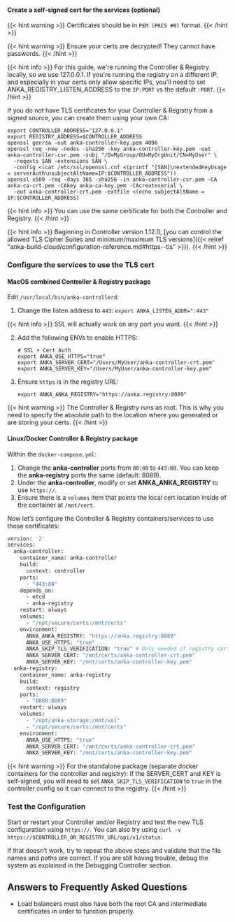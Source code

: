 ---
---

#### Create a self-signed cert for the services (optional)

{{< hint warning >}}
Certificates should be in `PEM (PKCS #8)` format.
{{< /hint >}}

{{< hint warning >}}
Ensure your certs are decrypted! They cannot have passwords.
{{< /hint >}}

{{< hint info >}}
For this guide, we're running the Controller & Registry locally, so we use 127.0.0.1. If you're running the registry on a different IP, and especially in your certs only allow specific IPs, you'll need to set ANKA_REGISTRY_LISTEN_ADDRESS to the `IP:PORT` vs the default `:PORT`.
{{< /hint >}}

If you do not have TLS certificates for your Controller & Registry from a signed source, you can create them using your own CA:

```shell
export CONTROLLER_ADDRESS="127.0.0.1"
export REGISTRY_ADDRESS=$CONTROLLER_ADDRESS
openssl genrsa -out anka-controller-key.pem 4096
openssl req -new -nodes -sha256 -key anka-controller-key.pem -out anka-controller-csr.pem -subj "/O=MyGroup/OU=MyOrgUnit/CN=MyUser" \
  -reqexts SAN -extensions SAN \
  -config <(cat /etc/ssl/openssl.cnf <(printf "[SAN]\nextendedKeyUsage = serverAuth\nsubjectAltName=IP:$CONTROLLER_ADDRESS"))
openssl x509 -req -days 365 -sha256 -in anka-controller-csr.pem -CA anka-ca-crt.pem -CAkey anka-ca-key.pem -CAcreateserial \
  -out anka-controller-crt.pem -extfile <(echo subjectAltName = IP:$CONTROLLER_ADDRESS)
```

{{< hint info >}}
You can use the same certificate for both the Controller and Registry.
{{< /hint >}}

{{< hint info >}}
Beginning in Controller version 1.12.0, [you can control the allowed TLS Cipher Suites and minimum/maximum TLS versions]({{< relref "anka-build-cloud/configuration-reference.md#https--tls" >}}).
{{< /hint >}}

<!-- Next, ensure that the certificate has **Signature Algorithm: sha256WithRSAEncryption** using `openssl x509 -text -noout -in ~/anka-controller-crt.pem | grep Signature` (https://support.apple.com/en-us/HT210176) -->

### Configure the services to use the TLS cert

#### MacOS combined Controller & Registry package

Edit `/usr/local/bin/anka-controllerd`:

1. Change the listen address to `443`: `export ANKA_LISTEN_ADDR=":443"`

{{< hint info >}}
SSL will actually work on any port you want.
{{< /hint >}}

2. Add the following ENVs to enable HTTPS:

    ```shell
    # SSL + Cert Auth
    export ANKA_USE_HTTPS="true"
    export ANKA_SERVER_CERT="/Users/MyUser/anka-controller-crt.pem"
    export ANKA_SERVER_KEY="/Users/MyUser/anka-controller-key.pem"
    ```

3. Ensure `https` is in the registry URL:

    ```shell
    export ANKA_ANKA_REGISTRY="https://anka.registry:8089"
    ```

{{< hint warning >}}
The Controller & Registry runs as root. This is why you need to specify the absolute path to the location where you generated or are storing your certs.
{{< /hint >}}

#### Linux/Docker Controller & Registry package

Within the `docker-compose.yml`:

1. Change the **anka-controller** ports from `80:80` to `443:80`. You can keep the **anka-registry** ports the same (default: 8089).
2. Under the **anka-controller**, modify or set **ANKA_ANKA_REGISTRY** to use `https://`.
3. Ensure there is a `volumes` item that points the local cert location inside of the container at `/mnt/cert`.

Now let’s configure the Controller & Registry containers/services to use those certificates:

```bash
version: '2'
services:
  anka-controller:
    container_name: anka-controller
    build:
      context: controller
    ports:
      - "443:80"
    depends_on:
      - etcd
      - anka-registry
    restart: always
    volumes:
      - "/opt/secure/certs:/mnt/certs"
    environment:
      ANKA_ANKA_REGISTRY: "https://anka.registry:8089"
      ANKA_USE_HTTPS: "true"
      ANKA_SKIP_TLS_VERIFICATION: "true" # Only needed if registry cert is self-signed
      ANKA_SERVER_CERT: "/mnt/certs/anka-controller-crt.pem"
      ANKA_SERVER_KEY: "/mnt/certs/anka-controller-key.pem"
  anka-registry:
    container_name: anka-registry
    build:
      context: registry
    ports:
      - "8089:8089"
    restart: always
    volumes:
      - "/opt/anka-storage:/mnt/vol"
      - "/opt/secure/certs:/mnt/certs"
    environment:
      ANKA_USE_HTTPS: "true"
      ANKA_SERVER_CERT: "/mnt/certs/anka-controller-crt.pem"
      ANKA_SERVER_KEY: "/mnt/certs/anka-controller-key.pem"
```

{{< hint warning >}}
For the standalone package (separate docker containers for the controller and registry): If the SERVER_CERT and KEY is self-signed, you will need to set `ANKA_SKIP_TLS_VERIFICATION` to `true` in the controller config so it can connect to the registry.
{{< /hint >}}

### Test the Configuration

Start or restart your Controller and/or Registry and test the new TLS configuration using `https://`. You can also try using `curl -v https://$CONTROLLER_OR_REGISTRY_URL/api/v1/status`.

If that doesn’t work, try to repeat the above steps and validate that the file names and paths are correct. If you are still having trouble, debug the system as explained in the Debugging Controller section.


## Answers to Frequently Asked Questions

- Load balancers must also have both the root CA and intermediate certificates in order to function properly.
